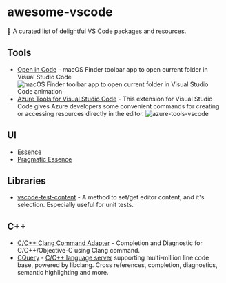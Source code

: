 # awesome-vscode

🎨 A curated list of delightful VS Code packages and resources.

## Tools

- [Open in Code](https://github.com/sozercan/OpenInCode) - macOS Finder toolbar app to open current folder in Visual Studio Code ![macOS Finder toolbar app to open current folder in Visual Studio Code animation](https://camo.githubusercontent.com/edbae5fe27d6c7af23218e60cb07e3a5061bbbab/687474703a2f2f692e696d6775722e636f6d2f4c6d56484978572e676966)
- [Azure Tools for Visual Studio Code](https://github.com/bradygaster-zz/azure-tools-vscode) - This extension for Visual Studio Code gives Azure developers some convenient commands for creating or accessing resources directly in the editor. ![azure-tools-vscode](https://raw.githubusercontent.com/johnpapa/vscode-azure-functions-tools/master/images/json-schema-function.gif)

## UI

- [Essence](https://github.com/essence-language/vscode-extension)
- [Pragmatic Essence](https://github.com/orta/Essence)

## Libraries

- [vscode-test-content](https://github.com/mlewand-org/vscode-test-content) - A method to set/get editor content, and it's selection. Especially useful for unit tests.

## C++

- [C/C++ Clang Command Adapter](https://github.com/mitaki28/vscode-clang) - Completion and Diagnostic for C/C++/Objective-C using Clang command.
- [CQuery](https://github.com/cquery-project/vscode-cquery) - [C/C++ language server](https://github.com/jacobdufault/cquery) supporting multi-million line code base, powered by libclang. Cross references, completion, diagnostics, semantic highlighting and more.
